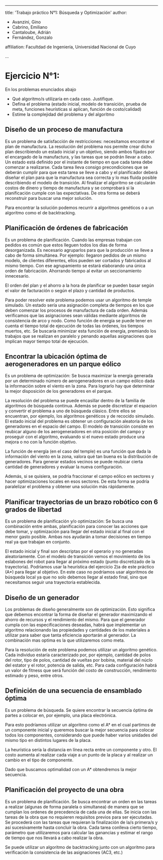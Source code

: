  
---
title:  'Trabajo práctico N°1: Búsqueda y Optimización'
author:
- Avanzini, Gino
- Cabrino, Emiliano
- Cantaloube, Adrián 
- Fernández, Gonzalo

affiliation: Facultdad de Ingeniería, Universidad Nacional de Cuyo

...

# Ejercicio N°1:

En los problemas enunciados abajo
- Qué algoritmo/s utilizaría en cada caso. Justifique.
- Defina el problema (estado inicial, modelo de transición, prueba de meta, funciones heurísticas si
aplican, función de costo/calidad)
- Estime la complejidad del problema y del algoritmo


## Diseño de un proceso de manufactura

Es un problema de satisfacción de restricciones: necesitamos encontrar el plan de manufactura. La resolución del problema nos permite crear dicho plan describiendo un estado inicial y un objetivo, siendo ambos fijados por el encargado de la manufactura, y las tareas que se podrán llevar a cabo. Un estado está definido por el instante de tiempo en que cada tarea debe comenzar a realizarse. Cada tarea lleva consigo precondiciones que se deberán cumplir para que esta tarea se lleve a cabo y el planificador deberá diseñar el plan para que la manufactura sea correcta y lo mas fluida posible describiendo el modelo de transición. Al finalizar el algoritmo se calcularán costos de dinero y tiempo de manufactura y se comprobará si la planificación cumple con las expectativas. De otra forma se deberá reconstruir para buscar una mejor solución.
  
Para encontrar la solución podemos recurrir a algoritmos genéticos o a un algoritmo como el de backtracking. 

## Planificación de órdenes de fabricación

Es un problema de planificación. Cuando las empresas trabajan con pedidos es común que estos lleguen todos los días de forma desorganizada. Es necesario agruparlos para que la producción se lleve a cabo de forma simultánea. Por ejemplo: llegaron pedidos de un mismo modelo, de clientes diferentes, ellos pueden ser cortados y fabricados al mismo tiempo. Con ese agrupamiento se estará elaborando una única orden de fabricación. Ahorrando tiempo al evitar un seccionamiento innecesario.

El orden del plan y el ahorro a la hora de planificar se pueden basar según el valor de facturación o según el plazo y cantidad de productos.
  
Para poder resolver este problema podemos usar un algoritmo de temple simulado. Un estado sería una asignación completa de tiempos en los que deben comenzar los procesos de manufactura de cada orden. Además verificamos que las asignaciones sean válidas mediante algoritmos de consistencia de arco y nodo. Como función de energía se puede tener en cuenta el tiempo total de ejecución de todas las órdenes, los tiempos muertos, etc. Se buscaría minimizar esta función de energía, premiando los trabajos que se realizan en paralelo y penando aquellas asignaciones que implican mayor tiempo total de ejecución.

## Encontrar la ubicación óptima de aerogeneradores en un parque eólico

Es un problema de optimización: Se busca maximizar la energía generada por un determinado número de aerogeneradores en un campo eólico dada la información sobre el viento en la zona. Para lograrlo hay que determinar la mejor disposición de los generadores en el parque.
  
La resolución del problema se puede encasillar dentro de la familia de algoritmos de búsqueda continua. Además se puede discretizar el espacion y convertir el problema a uno de búsqueda clásico. Entre ellos se encuentran, por ejemplo, los algoritmos genéticos y de recocido simulado. El estado inicial del problema es obtener un configuración aleatoria de los generadores en el espacio del campo. El modelo de transición consiste en reubicar alguno de los aerogeneradores en otra posición del campo y proseguir con el algoritmo, evaluando si el nuevo estado produce una mejora o no con la función objetivo.

La función de energía (en el caso del temple) es una función que dada la información del viento en la zona, valora qué tan buena es la distribución de generadores. Para generar estados vecinos se puede reubicar cierta cantidad de generadores y evaluar la nueva configuración. 

Además, si se quisiera, se podría fraccionar el campo eólico en sectores y hacer optimizaciones locales en esos sectores. De esta forma se podría paralelizar el problema y obtener una solución más rápidamente. 

## Planificar trayectorias de un brazo robótico con 6 grados de libertad

Es un problema de planificación y/o optimización: Se busca una combinación entre ambas, planificación para conocer las acciones que debe tomar, y optimización para llegar del estado inicial al final con el menor gasto posible. Ambas nos ayudarán a tomar decisiones en tiempo real ya que trabajan en conjunto. 

El estado inicial y final son descriptas por el operario y no generadas aleatoriamente. Con el modelo de transición vemos el movimiento de los eslabones del robot para llegar al próximo estado (punto discretizado de la trayectoria). Podríamos usar la heurística del ejercicio 2)a de este práctico (A*) para llegar al objetivo. En este caso no podríamos usar algoritmos de búsqueda local ya que no solo debemos llegar al estado final, sino que necesitamos seguir una trayectoria establecida.

## Diseño de un generador

Los problemas de diseño generalmente son de optimización. Esto significa que debemos encontrar la forma de diseñar el generador maximizando el ahorro de recursos y el rendimiento del mismo. Para que el generador cumpla con las especificaciones deseadas, habrá que implementar un algoritmo relacionando las propiedades y cantidades de los materiales a utilizar para saber que tanta eficiencia aportarán al generador. La combinación mas optima es la que utilizaremos como meta.

Para la resolución de este problema podemos utilizar un algoritmo genético. Cada individuo estaría caracterizado por, por ejemplo, cantidad de polos del rotor, tipo de polos, cantidad de vueltas por bobina, material del núclo del estator y el rotor, potencia de salida, etc. Para cada configuración habrá un valor de fitness que será función del costo de construcción, rendimiento estimado y peso, entre otros. 

## Definición de una secuencia de ensamblado óptima

Es un problema de búsqueda. Se quiere encontrar la secuencia óptima de partes a colocar en, por ejemplo, una placa electrónica. 

Para esto podríamos utilizar un algoritmo como el A* en el cual partimos de un componente inicial y queremos buscar la mejor secuencia para colocar todos los componentes, considerando que puede haber varios unidades del mismo tipo en distintos lugares de la placa. 

La heurística sería la distancia en línea recta entre un componente y otro. El costo aumenta al realizar cada viaje a un punto de la placa y al realizar un cambio en el tipo de componente.

Dado que buscamos optimalidad con un A* obtendremos la mejor secuencia. 

## Planificación del proyecto de una obra

Es un problema de planificación. Se busca encontrar un orden en las tareas a realizar (algunas de forma paralela o simultanea) de manera que se cumplan los ordenes de precedencia de cada una de ellas. Se inicia con las tareas de la obra que no requieren requisitos previos para ser ejecutadas. Se procederá con las tareas que requieran la finalización de la/s primera/s y así sucesivamente hasta concluir la obra. Cada tarea conlleva cierto tiempo, parámetro que utilizaremos para calcular las ganancias y estimar el rango de tiempo que nos llevará a cabo realizar la obra.

Se puede utilizar un algoritmo de backtracking junto con un algoritmo para verificación la consistencia de las asignaciones (AC3, etc.)

